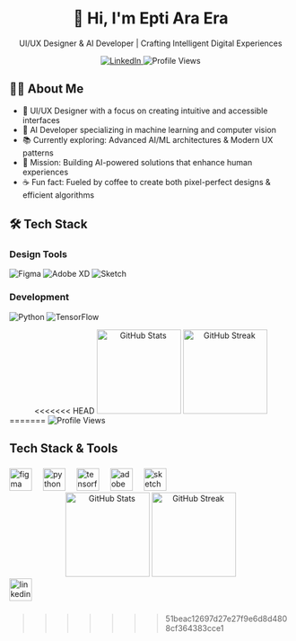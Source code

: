 <h1 align="center">👋 Hi, I'm Epti Ara Era</h1>

<p align="center">UI/UX Designer & AI Developer | Crafting Intelligent Digital Experiences</p>

<div align="center">
  <a href="https://www.linkedin.com/in/eptiara">
    <img src="https://img.shields.io/badge/LinkedIn-0077B5?style=for-the-badge&logo=linkedin&logoColor=white" alt="LinkedIn"/>
  </a>
  <img src="https://komarev.com/ghpvc/?username=eptiara&style=for-the-badge&color=blueviolet" alt="Profile Views"/>
</div>

<h2>👨‍💻 About Me</h2>

- 🎨 UI/UX Designer with a focus on creating intuitive and accessible interfaces
- 🤖 AI Developer specializing in machine learning and computer vision
- 📚 Currently exploring: Advanced AI/ML architectures & Modern UX patterns
- 🎯 Mission: Building AI-powered solutions that enhance human experiences
- ☕ Fun fact: Fueled by coffee to create both pixel-perfect designs & efficient algorithms

<h2>🛠️ Tech Stack</h2>

<h3>Design Tools</h3>
<p>
  <img src="https://img.shields.io/badge/Figma-F24E1E?style=for-the-badge&logo=figma&logoColor=white" alt="Figma"/>
  <img src="https://img.shields.io/badge/Adobe%20XD-FF61F6?style=for-the-badge&logo=Adobe%20XD&logoColor=white" alt="Adobe XD"/>
  <img src="https://img.shields.io/badge/Sketch-F7B500?style=for-the-badge&logo=sketch&logoColor=black" alt="Sketch"/>
</p>

<h3>Development</h3>
<p>
  <img src="https://img.shields.io/badge/Python-3776AB?style=for-the-badge&logo=python&logoColor=white" alt="Python"/>
  <img src="https://img.shields.io/badge/TensorFlow-FF6F00?style=for-the-badge&logo=tensorflow&logoColor=white" alt="TensorFlow"/>
</p>

<div align="center">
<<<<<<< HEAD
  <img src="https://github-readme-stats.vercel.app/api?username=eptiara&hide_border=true&show_icons=true&theme=radical&count_private=true" height="150" alt="GitHub Stats"/>
  <img src="https://github-readme-streak-stats.herokuapp.com/?user=eptiara&hide_border=true&theme=radical" height="150" alt="GitHub Streak"/>
</div>
=======
  <img src="https://profile-counter.glitch.me/eptiera/count.svg" alt="Profile Views"/>
</div>

###

<h2 align="left">Tech Stack & Tools</h2>

###

<div align="left">
  <img src="https://cdn.jsdelivr.net/gh/devicons/devicon/icons/figma/figma-original.svg" height="40" alt="figma logo"  />
  <img width="12" />
  <img src="https://cdn.jsdelivr.net/gh/devicons/devicon/icons/python/python-original.svg" height="40" alt="python logo"  />
  <img width="12" />
  <img src="https://cdn.jsdelivr.net/gh/devicons/devicon/icons/tensorflow/tensorflow-original.svg" height="40" alt="tensorflow logo"  />
  <img width="12" />
  <img src="https://cdn.jsdelivr.net/gh/devicons/devicon/icons/xd/xd-plain.svg" height="40" alt="adobe xd logo"  />
  <img width="12" />
  <img src="https://cdn.jsdelivr.net/gh/devicons/devicon/icons/sketch/sketch-original.svg" height="40" alt="sketch logo"  />
</div>

<div align="center">
  <img src="https://github-readme-stats.vercel.app/api?username=eptiera&hide_border=true&show_icons=true&theme=radical" height="150" alt="GitHub Stats" />
  <img src="https://github-readme-streak-stats.herokuapp.com/?user=eptiera&hide_border=true&theme=radical" height="150" alt="GitHub Streak" />
</div>

<div align="left">
  <a href="https://www.linkedin.com/in/eptiera">
    <img src="https://cdn.jsdelivr.net/gh/devicons/devicon/icons/linkedin/linkedin-original.svg" height="40" alt="linkedin logo"  />
  </a>
</div>

###
>>>>>>> 51beac12697d27e27f9e6d8d4808cf364383cce1
